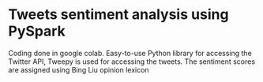 # Tweets sentiment analysis using PySpark
Coding done in google colab.
Easy-to-use Python library for accessing the Twitter API, Tweepy is used for accessing the tweets.
The sentiment scores are assigned using Bing Liu opinion lexicon
